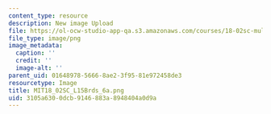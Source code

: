 ```yaml
---
content_type: resource
description: New image Upload
file: https://ol-ocw-studio-app-qa.s3.amazonaws.com/courses/18-02sc-multivariable-calculus-fall-2010/3105a6300dcb9146883a8948404a0d9a_MIT18_02SC_L15Brds_6a.png
file_type: image/png
image_metadata:
  caption: ''
  credit: ''
  image-alt: ''
parent_uid: 01648978-5666-8ae2-3f95-81e972458de3
resourcetype: Image
title: MIT18_02SC_L15Brds_6a.png
uid: 3105a630-0dcb-9146-883a-8948404a0d9a
---
```

